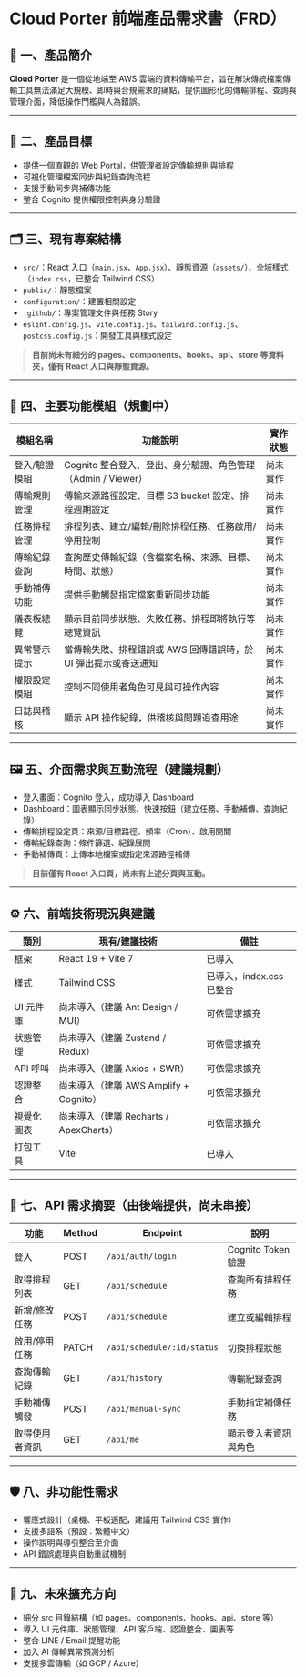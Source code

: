 # Cloud Porter 前端產品需求書（FRD）

## 📌 一、產品簡介

**Cloud Porter** 是一個從地端至 AWS 雲端的資料傳輸平台，旨在解決傳統檔案傳輸工具無法滿足大規模、即時與合規需求的痛點，提供圖形化的傳輸排程、查詢與管理介面，降低操作門檻與人為錯誤。

---

## 🎯 二、產品目標

- 提供一個直觀的 Web Portal，供管理者設定傳輸規則與排程
- 可視化管理檔案同步與紀錄查詢流程
- 支援手動同步與補傳功能
- 整合 Cognito 提供權限控制與身分驗證

---

## 🗂️ 三、現有專案結構

- `src/`：React 入口（`main.jsx`、`App.jsx`）、靜態資源（`assets/`）、全域樣式（`index.css`，已整合 Tailwind CSS）
- `public/`：靜態檔案
- `configuration/`：建置相關設定
- `.github/`：專案管理文件與任務 Story
- `eslint.config.js`、`vite.config.js`、`tailwind.config.js`、`postcss.config.js`：開發工具與樣式設定

> **目前尚未有細分的 pages、components、hooks、api、store 等資料夾，僅有 React 入口與靜態資源。**

---

## 🧩 四、主要功能模組（規劃中）

| 模組名稱           | 功能說明 | 實作狀態 |
|--------------------|----------|----------|
| 登入/驗證模組     | Cognito 整合登入、登出、身分驗證、角色管理（Admin / Viewer） | 尚未實作 |
| 傳輸規則管理       | 傳輸來源路徑設定、目標 S3 bucket 設定、排程週期設定 | 尚未實作 |
| 任務排程管理       | 排程列表、建立/編輯/刪除排程任務、任務啟用/停用控制 | 尚未實作 |
| 傳輸紀錄查詢       | 查詢歷史傳輸紀錄（含檔案名稱、來源、目標、時間、狀態） | 尚未實作 |
| 手動補傳功能       | 提供手動觸發指定檔案重新同步功能 | 尚未實作 |
| 儀表板總覽         | 顯示目前同步狀態、失敗任務、排程即將執行等總覽資訊 | 尚未實作 |
| 異常警示提示       | 當傳輸失敗、排程錯誤或 AWS 回傳錯誤時，於 UI 彈出提示或寄送通知 | 尚未實作 |
| 權限設定模組       | 控制不同使用者角色可見與可操作內容 | 尚未實作 |
| 日誌與稽核         | 顯示 API 操作紀錄，供稽核與問題追查用途 | 尚未實作 |

---

## 🖼️ 五、介面需求與互動流程（建議規劃）

- 登入畫面：Cognito 登入，成功導入 Dashboard
- Dashboard：圖表顯示同步狀態、快速按鈕（建立任務、手動補傳、查詢紀錄）
- 傳輸排程設定頁：來源/目標路徑、頻率（Cron）、啟用開關
- 傳輸紀錄查詢：條件篩選、紀錄展開
- 手動補傳頁：上傳本地檔案或指定來源路徑補傳

> **目前僅有 React 入口頁，尚未有上述分頁與互動。**

---

## ⚙️ 六、前端技術現況與建議

| 類別        | 現有/建議技術         | 備註 |
|-------------|----------------------|------|
| 框架        | React 19 + Vite 7    | 已導入 |
| 樣式        | Tailwind CSS         | 已導入，index.css 已整合 |
| UI 元件庫   | 尚未導入（建議 Ant Design / MUI） | 可依需求擴充 |
| 狀態管理    | 尚未導入（建議 Zustand / Redux） | 可依需求擴充 |
| API 呼叫    | 尚未導入（建議 Axios + SWR） | 可依需求擴充 |
| 認證整合    | 尚未導入（建議 AWS Amplify + Cognito） | 可依需求擴充 |
| 視覺化圖表  | 尚未導入（建議 Recharts / ApexCharts） | 可依需求擴充 |
| 打包工具    | Vite                 | 已導入 |

---

## 📡 七、API 需求摘要（由後端提供，尚未串接）

| 功能             | Method | Endpoint                  | 說明                  |
|------------------|--------|---------------------------|-----------------------|
| 登入             | POST   | `/api/auth/login`         | Cognito Token 驗證    |
| 取得排程列表     | GET    | `/api/schedule`           | 查詢所有排程任務     |
| 新增/修改任務    | POST   | `/api/schedule`           | 建立或編輯排程        |
| 啟用/停用任務    | PATCH  | `/api/schedule/:id/status`| 切換排程狀態          |
| 查詢傳輸紀錄     | GET    | `/api/history`            | 傳輸紀錄查詢          |
| 手動補傳觸發     | POST   | `/api/manual-sync`        | 手動指定補傳任務      |
| 取得使用者資訊   | GET    | `/api/me`                 | 顯示登入者資訊與角色 |

---

## 🛡️ 八、非功能性需求

- 響應式設計（桌機、平板適配，建議用 Tailwind CSS 實作）
- 支援多語系（預設：繁體中文）
- 操作說明與導引整合至介面
- API 錯誤處理與自動重試機制

---

## 🚀 九、未來擴充方向

- 細分 src 目錄結構（如 pages、components、hooks、api、store 等）
- 導入 UI 元件庫、狀態管理、API 客戶端、認證整合、圖表等
- 整合 LINE / Email 提醒功能
- 加入 AI 傳輸異常預測分析
- 支援多雲傳輸（如 GCP / Azure）

